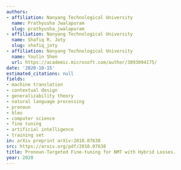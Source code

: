 ```yaml
---
authors:
- affiliation: Nanyang Technological University
  name: Prathyusha Jwalapuram
  slug: prathyusha_jwalapuram
- affiliation: Nanyang Technological University
  name: Shafiq R. Joty
  slug: shafiq_joty
- affiliation: Nanyang Technological University
  name: Youlin Shen
  url: https://academic.microsoft.com/author/3093094175/
date: '2020-10-15'
estimated_citations: null
fields:
- machine translation
- contextual design
- generalizability theory
- natural language processing
- pronoun
- bleu
- computer science
- fine tuning
- artificial intelligence
- training set
in: arXiv preprint arXiv:2010.07638
src: https://arxiv.org/pdf/2010.07638
title: Pronoun-Targeted Fine-tuning for NMT with Hybrid Losses.
year: 2020
---
```

